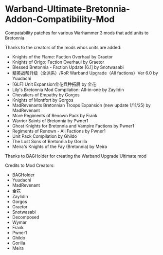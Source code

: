 # Warband-Ultimate-Bretonnia-Addon-Compatibility-Mod
Compatability patches for various Warhammer 3 mods that add units to Bretonnia 

Thanks to the creators of the mods whos units are added:
- Knights of the Flame: Faction Overhaul by Graetor
- Knights of Origo: Faction Overhaul by Graetor
- Blessed Bretonnia - Faction Update [6.1] by Snotwasabi
- 精英战帮升级（全派系）/RoR Warband Upgrade（All factions）Ver 6.0 by Yuudachi
- [GLF] Unit Expansion金花兵种拓展 by 金花
- Lily's Bretonnia Mod Compilation: All-in-one by Zaylidin
- Chevaliers of Empathy by Gorgos
- Knights of Montfort by Gorgos
- MadRevenants Bretonnian Troops Expansion (new update 1/11/25) by MadRevenant
- More Regiments of Renown Pack by Frank
- Warrior Saints of Bretonnia by Pwner1
- Ghost Knights for Bretonnia and Vampire Factions by Pwner1
- Regiments of Renown - All Factions by Pwner1
- Unit Pack Compilation by Ghildo
- The Lost Sons of Bretonnia by Gorilla
- Meira's Knights of the Fay (Bretonnia) by Meira

Thanks to BAGHolder for creating the Warband Upgrade Ultimate mod

Credits to Mod Creators:
- BAGHolder
- Yuudachi
- MadRevenant
- 金花
- Zaylidin
- Gorgos
- Graetor
- Snotwasabi
- Decomposed
- Wymar
- Frank
- Pwner1
- Ghildo
- Gorilla
- Meira
